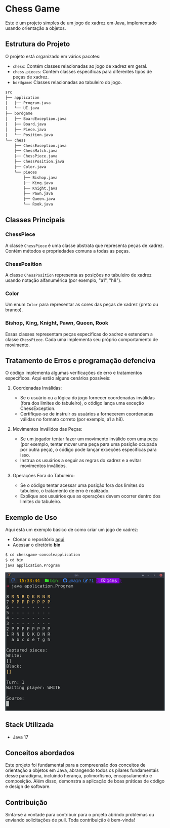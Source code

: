 # Chess Game

Este é um projeto simples de um jogo de xadrez em Java, implementado usando orientação a objetos.

## Estrutura do Projeto

O projeto está organizado em vários pacotes:

- `chess`: Contém classes relacionadas ao jogo de xadrez em geral.
- `chess.pieces`: Contém classes específicas para diferentes tipos de peças de xadrez.
- `bordgame`: Classes relacionadas ao tabuleiro do jogo.

```bash
src
├── application
│   ├── Program.java
│   └── UI.java
├── bordgame
│   ├── BoardException.java
│   ├── Board.java
│   ├── Piece.java
│   └── Position.java
└── chess
    ├── ChessException.java
    ├── ChessMatch.java
    ├── ChessPiece.java
    ├── ChessPosition.java
    ├── Color.java
    └── pieces
        ├── Bishop.java
        ├── King.java
        ├── Knight.java
        ├── Pawn.java
        ├── Queen.java
        └── Rook.java
```
## Classes Principais

### ChessPiece

A classe `ChessPiece` é uma classe abstrata que representa peças de xadrez. Contém métodos e propriedades comuns a todas as peças.

### ChessPosition

A classe `ChessPosition` representa as posições no tabuleiro de xadrez usando notação alfanumérica (por exemplo, "a1", "h8").

### Color

Um enum `Color` para representar as cores das peças de xadrez (preto ou branco).

### Bishop, King, Knight, Pawn, Queen, Rook

Essas classes representam peças específicas do xadrez e estendem a classe `ChessPiece`. Cada uma implementa seu próprio comportamento de movimento.

## Tratamento de Erros e programação defenciva

O código implementa algumas verificações de erro e tratamentos específicos. Aqui estão alguns cenários possíveis:

1. Coordenadas Inválidas:
	* Se o usuário ou a lógica do jogo fornecer coordenadas inválidas (fora dos limites do tabuleiro), o código lança uma exceção ChessException.
	* Certifique-se de instruir os usuários a fornecerem coordenadas válidas no formato correto (por exemplo, a1 a h8).
	
2. Movimentos Inválidos das Peças:
	* Se um jogador tentar fazer um movimento inválido com uma peça (por exemplo, tentar mover uma peça para uma posição ocupada por outra peça), o código pode lançar exceções específicas para isso.
	* Instrua os usuários a seguir as regras do xadrez e a evitar movimentos inválidos.
	
3. Operações Fora do Tabuleiro:
	* Se o código tentar acessar uma posição fora dos limites do tabuleiro, o tratamento de erro é realizado.
	* Explique aos usuários que as operações devem ocorrer dentro dos limites do tabuleiro.

## Exemplo de Uso

Aqui está um exemplo básico de como criar um jogo de xadrez:

 * Clonar o repositório [aqui](https://github.com/lasbrDev/chessgame-consoleapplication.git)
 * Acessar o diretório **bin**
 
 ```bash
 $ cd chessgame-consoleapplication
 $ cd bin
 java application.Program
```
![chess-console.png](docs/chess-console.png)

## Stack Utilizada

- Java 17

## Conceitos abordados

Este projeto foi fundamental para a compreensão dos conceitos de orientação a objetos em Java, abrangendo todos os pilares fundamentais desse paradigma, incluindo herança, polimorfismo, encapsulamento e composição. Além disso, demonstra a aplicação de boas práticas de código e design de software.
	
## Contribuição

Sinta-se à vontade para contribuir para o projeto abrindo problemas ou enviando solicitações de pull. Toda contribuição é bem-vinda!


		
